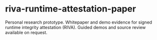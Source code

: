 # riva-runtime-attestation-paper
Personal research prototype. Whitepaper and demo evidence for signed runtime integrity attestation (RIVA). Guided demos and source review available on request.
